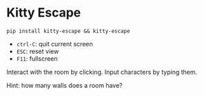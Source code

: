 # Kitty Escape
`pip install kitty-escape && kitty-escape`

* `ctrl-C`: quit current screen
* `ESC`: reset view
* `F11`: fullscreen

Interact with the room by clicking. Input characters by typing them.

Hint: how many walls does a room have?
